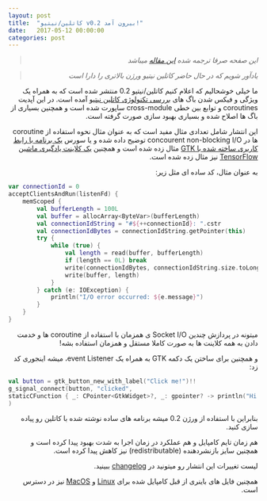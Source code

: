 ```yaml
---
layout: post
title:  "کاتلین/نیتیو v0.2 بیرون آمد!"
date:   2017-05-12 00:00:00
categories: post
---
```


<div dir="rtl" markdown="1">

> *این صفحه صرفا ترجمه شده [این مقاله](https://blog.jetbrains.com/kotlin/2017/05/kotlinnative-v0-2-is-out/) میباشد* 


> *یادآور شویم که در حال حاضر کاتلین نیتیو ورژن بالاتری را دارا است* 



ما خیلی خوشحالیم که اعلام کنیم کاتلین/نیتیو 0.2 منتشر شده است که به همراه یک ویژگی و فیکس شدن باگ های [بررسی تکنولوژی کاتلین نیتیو]() آمده است. در این آپدیت coroutines و توابع بین خطی cross-module ساپورت شده است و همچنین بسیاری از باگ ها اصلاح شده و بسیاری بهبود سازی صورت گرفته است.

این انتشار شامل تعدادی مثال مفید است که به عنوان مثال نحوه استفاده از coroutine ها در concourent non-blocking I/O توضیح داده شده و یا سورس [یک برنامه با رابط کاربری ساخته شده با GTK](https://github.com/JetBrains/kotlin-native/tree/master/samples/gtk) مثال زده شده است و همچنین [یک کلاینت یادگیری ماشین TensorFlow](https://github.com/JetBrains/kotlin-native/tree/master/samples/tensorflow) نیز مثال زده شده است.

به عنوان مثال، کد ساده ای مثل زیر:

</div>

```kotlin
var connectionId = 0
acceptClientsAndRun(listenFd) {
    memScoped {
        val bufferLength = 100L
        val buffer = allocArray<ByteVar>(bufferLength)
        val connectionIdString = "#${++connectionId}: ".cstr
        val connectionIdBytes = connectionIdString.getPointer(this)
        try {
            while (true) {
                val length = read(buffer, bufferLength)
                if (length == 0L) break
                write(connectionIdBytes, connectionIdString.size.toLong())
                write(buffer, length)
            }
        } catch (e: IOException) {
            println("I/O error occurred: ${e.message}")
        }
    }
}
```

<div dir="rtl" markdown="1">

میتونه در پردازش چندین Socket I/O ی همزمان با استفاده از coroutine ها و خدمت دادن به همه کلاینت ها به صورت کاملا مستقل و همزمان استفاده بشه!

و همچنین برای ساختن یک دکمه GTK به همراه یک event Listener، میشه اینجوری کد زد:

</div>


```kotlin
val button = gtk_button_new_with_label("Click me!")!!
g_signal_connect(button, "clicked",
staticCFunction { _: CPointer<GtkWidget>?, _: gpointer? -> println("Hi from Kotlin")}
)
```

<div dir="rtl" markdown="1">

بنابراین با استفاده از ورژن 0.2 میشه برنامه های ساده نوشته شده با کاتلین رو پیاده سازی کنید.

هم زمان تایم کامپایل و هم عملکرد در زمان اجرا به شدت بهبود پیدا کرده است و همچنین سایز بازنشردهنده (redistributable) نیز کاهش پیدا کرده است.

لیست تغییرات این انتشار رو میتونید در [changelog](https://github.com/JetBrains/kotlin-native/blob/v0.2.0/CHANGELOG.md) ببینید.

همچنین فایل های باینری از قبل کامپایل شده برای [Linux](http://download.jetbrains.com/kotlin/native/kotlin-native-linux-0.2.tar.gz) و [MacOS](http://download.jetbrains.com/kotlin/native/kotlin-native-macos-0.2.tar.gz) نیز در دسترس است.

</div>

